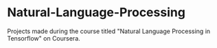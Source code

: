 # Natural-Language-Processing
Projects made during the course titled "Natural Language Processing in Tensorflow" on Coursera.
